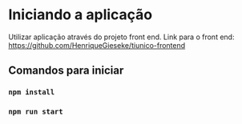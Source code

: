 # Iniciando a aplicação

Utilizar aplicação através do projeto front end.
Link para o front end:
https://github.com/HenriqueGieseke/tiunico-frontend

## Comandos para iniciar

### `npm install`

### `npm run start`
